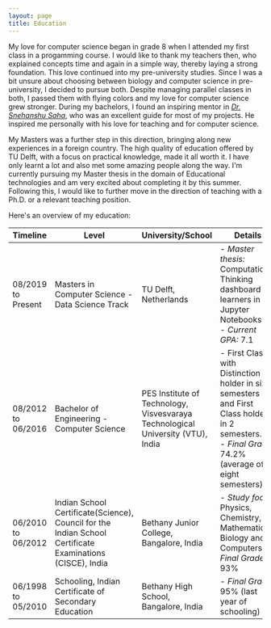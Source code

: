 ```yaml
---
layout: page
title: Education
---
```


My love for computer science began in grade 8 when I attended my first class in a progamming course. I would like to thank my teachers then, who explained concepts time and again in a simple way, thereby laying a strong foundation. This love continued into my pre-university studies. Since I was a bit unsure about choosing between biology and computer science in pre-university, I decided to pursue both. Despite managing parallel classes in both, I passed them with flying colors and my love for computer science grew stronger. During my bachelors, I found an inspiring mentor in [*Dr. Snehanshu Saha*](https://www.linkedin.com/in/snehanshusaha/), who was an excellent guide for most of my projects. He inspired me personally with his love for teaching and for computer science.

My Masters was a further step in this direction, bringing along new experiences in a foreign country. The high quality of education offered by TU Delft, with a focus on practical knowledge, made it all worth it. I have  only learnt a lot and also met some amazing people along the way. I'm currently pursuing my Master thesis in the domain of Educational technologies and am very excited about completing it by this summer. Following this, I would like to further move in the direction of teaching with a Ph.D. or a relevant teaching position. 

Here's an overview of my education: 

| Timeline |  Level | University/School| Details |
|--|--|-- |--|
| 08/2019 to Present | Masters in Computer Science - Data Science Track | TU Delft, Netherlands|- *Master thesis:* Computational Thinking dashboard for learners in Jupyter Notebooks <br/> - *Current GPA:* 7.1 |
| 08/2012 to 06/2016 | Bachelor  of  Engineering - Computer Science | PES  Institute  of  Technology, Visvesvaraya Technological University (VTU),  India | -  First  Class with  Distinction  holder in six semesters and First Class holder in 2 semesters. <br/> -  *Final Grade:*  74.2% (average of eight semesters) | 
| 06/2010 to 06/2012 |Indian School Certificate(Science), Council for the Indian School Certificate Examinations (CISCE),  India | Bethany Junior College, Bangalore, India |- *Study focus:* Physics, Chemistry,  Mathematics, Biology and Computers <br/> *Final Grade:*  93% |
| 06/1998 to 05/2010 |Schooling,  Indian  Certificate  of  Secondary Education | Bethany High School, Bangalore, India |- *Final Grade:*  95% (last year of schooling) |





